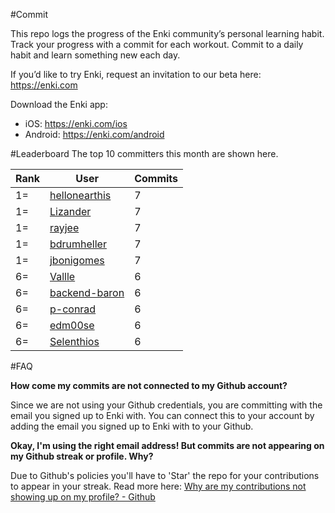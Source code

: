 #Commit

This repo logs the progress of the Enki community’s personal learning habit. Track your progress with a commit for each workout. Commit to a daily habit and learn something new each day.

If you’d like to try Enki, request an invitation to our beta here: https://enki.com

Download the Enki app: 
 - iOS: https://enki.com/ios
 - Android: https://enki.com/android

#Leaderboard
The top 10 committers this month are shown here.

| Rank | User | Commits |
|------|------|---------|
|1=|[hellonearthis](https://github.com/hellonearthis)|7|
|1=|[Lizander](https://github.com/Lizander)|7|
|1=|[rayjee](https://github.com/rayjee)|7|
|1=|[bdrumheller](https://github.com/bdrumheller)|7|
|1=|[jbonigomes](https://github.com/jbonigomes)|7|
|6=|[Vallle](https://github.com/Vallle)|6|
|6=|[backend-baron](https://github.com/backend-baron)|6|
|6=|[p-conrad](https://github.com/p-conrad)|6|
|6=|[edm00se](https://github.com/edm00se)|6|
|6=|[Selenthios](https://github.com/Selenthios)|6|

#FAQ

**How come my commits are not connected to my Github account?**

Since we are not using your Github credentials, you are committing with the email you signed up to Enki with. You can connect this to your account by adding the email you signed up to Enki with to your Github.

**Okay, I'm using the right email address! But commits are not appearing on my Github streak or profile. Why?**

Due to Github's policies you'll have to 'Star' the repo for your contributions to appear in your streak. Read more here: [Why are my contributions not showing up on my profile? - Github](https://help.github.com/articles/why-are-my-contributions-not-showing-up-on-my-profile/)
